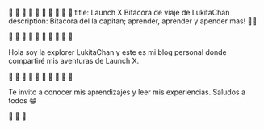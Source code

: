
:hibiscus: :hibiscus: :hibiscus: :hibiscus: :hibiscus: :hibiscus: :hibiscus: :hibiscus: :hibiscus: :hibiscus:
title: Launch X Bitácora de viaje de LukitaChan </h2>
description: Bitacora del la capitan; aprender, aprender y apender mas! :ok_woman:

:tulip:   :tulip:   :tulip:    :tulip:    :tulip:    :tulip:    :tulip:    :tulip:    :tulip:    :tulip:

Hola   soy la explorer LukitaChan y este es mi blog personal donde compartiré mis aventuras de Launch X.

:cherry_blossom: :cherry_blossom: :cherry_blossom: :cherry_blossom: :cherry_blossom: :cherry_blossom: :cherry_blossom: :cherry_blossom: :cherry_blossom: :cherry_blossom:

Te invito a conocer mis aprendizajes y leer mis experiencias.
Saludos a todos :grin:

🚀 :dog: :paw_prints:


